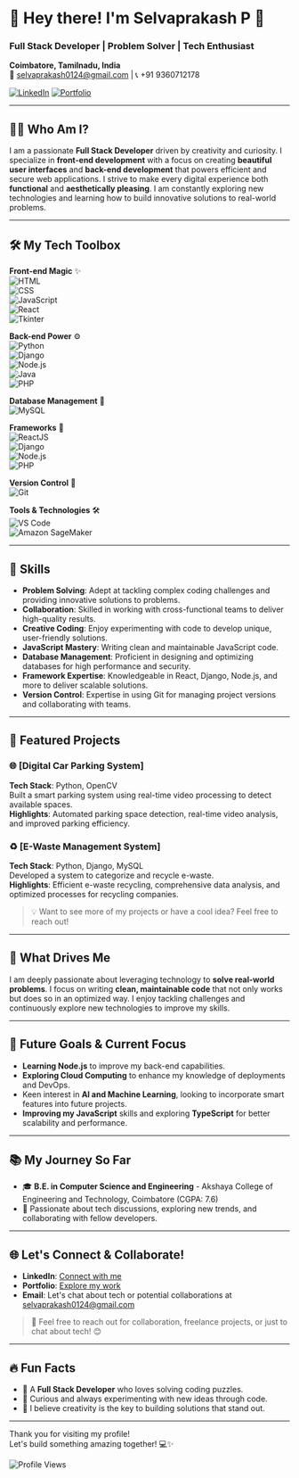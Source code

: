 # 🌟 Hey there! I'm Selvaprakash P 🌟  
### Full Stack Developer | Problem Solver | Tech Enthusiast  
**Coimbatore, Tamilnadu, India**  
📧 [selvaprakash0124@gmail.com](mailto:selvaprakash0124@gmail.com) | 📞 +91 9360712178  

[![LinkedIn](https://img.shields.io/badge/LinkedIn-Profile-blue?style=for-the-badge&logo=linkedin)](https://www.linkedin.com/in/selvaprakash-p) [![Portfolio](https://img.shields.io/badge/Portfolio-Visit-orange?style=for-the-badge&logo=github)](https://selvasaha.github.io/portfolio)

---

## 👨‍💻 Who Am I?  
I am a passionate **Full Stack Developer** driven by creativity and curiosity. I specialize in **front-end development** with a focus on creating **beautiful user interfaces** and **back-end development** that powers efficient and secure web applications. I strive to make every digital experience both **functional** and **aesthetically pleasing**. I am constantly exploring new technologies and learning how to build innovative solutions to real-world problems.

---

## 🛠️ My Tech Toolbox  
**Front-end Magic** ✨  
![HTML](https://img.shields.io/badge/HTML-E34F26?style=flat-square&logo=html5&logoColor=white)  
![CSS](https://img.shields.io/badge/CSS-1572B6?style=flat-square&logo=css3&logoColor=white)  
![JavaScript](https://img.shields.io/badge/JavaScript-F7DF1E?style=flat-square&logo=javascript&logoColor=black)  
![React](https://img.shields.io/badge/React-61DAFB?style=flat-square&logo=react&logoColor=black)  
![Tkinter](https://img.shields.io/badge/Tkinter-003366?style=flat-square&logo=python&logoColor=white)  

**Back-end Power** ⚙️  
![Python](https://img.shields.io/badge/Python-3776AB?style=flat-square&logo=python&logoColor=white)  
![Django](https://img.shields.io/badge/Django-092E20?style=flat-square&logo=django&logoColor=white)  
![Node.js](https://img.shields.io/badge/Node.js-339933?style=flat-square&logo=node.js&logoColor=white)  
![Java](https://img.shields.io/badge/Java-007396?style=flat-square&logo=java&logoColor=white)  
![PHP](https://img.shields.io/badge/PHP-777BB4?style=flat-square&logo=php&logoColor=white)  

**Database Management** 📂  
![MySQL](https://img.shields.io/badge/MySQL-4479A1?style=flat-square&logo=mysql&logoColor=white)  

**Frameworks** 🧩  
![ReactJS](https://img.shields.io/badge/ReactJS-61DAFB?style=flat-square&logo=react&logoColor=black)  
![Django](https://img.shields.io/badge/Django-092E20?style=flat-square&logo=django&logoColor=white)  
![Node.js](https://img.shields.io/badge/Node.js-339933?style=flat-square&logo=node.js&logoColor=white)  
![PHP](https://img.shields.io/badge/PHP-777BB4?style=flat-square&logo=php&logoColor=white)  

**Version Control** 🔄  
![Git](https://img.shields.io/badge/Git-F05032?style=flat-square&logo=git&logoColor=white)  

**Tools & Technologies** 🛠️  
![VS Code](https://img.shields.io/badge/VS%20Code-007ACC?style=flat-square&logo=visual-studio-code&logoColor=white)  
![Amazon SageMaker](https://img.shields.io/badge/Amazon%20SageMaker-232F3E?style=flat-square&logo=amazon-aws&logoColor=white)  

---

## 🧩 Skills  
- **Problem Solving**: Adept at tackling complex coding challenges and providing innovative solutions to problems.  
- **Collaboration**: Skilled in working with cross-functional teams to deliver high-quality results.  
- **Creative Coding**: Enjoy experimenting with code to develop unique, user-friendly solutions.  
- **JavaScript Mastery**: Writing clean and maintainable JavaScript code.  
- **Database Management**: Proficient in designing and optimizing databases for high performance and security.  
- **Framework Expertise**: Knowledgeable in React, Django, Node.js, and more to deliver scalable solutions.  
- **Version Control**: Expertise in using Git for managing project versions and collaborating with teams.

---

## 🚀 Featured Projects  

### 🌐 [Digital Car Parking System]  
**Tech Stack**: Python, OpenCV  
Built a smart parking system using real-time video processing to detect available spaces.  
**Highlights**: Automated parking space detection, real-time video analysis, and improved parking efficiency.

### ♻️ [E-Waste Management System]  
**Tech Stack**: Python, Django, MySQL  
Developed a system to categorize and recycle e-waste.  
**Highlights**: Efficient e-waste recycling, comprehensive data analysis, and optimized processes for recycling companies.

> 💡 Want to see more of my projects or have a cool idea? Feel free to reach out!

---

## 🌱 What Drives Me  
I am deeply passionate about leveraging technology to **solve real-world problems**. I focus on writing **clean, maintainable code** that not only works but does so in an optimized way. I enjoy tackling challenges and continuously explore new technologies to improve my skills.

---

## 🌟 Future Goals & Current Focus  
- **Learning Node.js** to improve my back-end capabilities.  
- **Exploring Cloud Computing** to enhance my knowledge of deployments and DevOps.  
- Keen interest in **AI and Machine Learning**, looking to incorporate smart features into future projects.  
- **Improving my JavaScript** skills and exploring **TypeScript** for better scalability and performance.

---

## 📚 My Journey So Far  
- 🎓 **B.E. in Computer Science and Engineering** - Akshaya College of Engineering and Technology, Coimbatore (CGPA: 7.6)
- 💬 Passionate about tech discussions, exploring new trends, and collaborating with fellow developers.

---

## 🌐 Let's Connect & Collaborate!  
- **LinkedIn**: [Connect with me](https://www.linkedin.com/in/selvaprakash-p)  
- **Portfolio**: [Explore my work](https://selvasaha.github.io/portfolio)  
- **Email**: Let's chat about tech or potential collaborations at [selvaprakash0124@gmail.com](mailto:selvaprakash0124@gmail.com)

> 💬 Feel free to reach out for collaboration, freelance projects, or just to chat about tech! 😊

---

## 🔥 Fun Facts  
- 🚀 A **Full Stack Developer** who loves solving coding puzzles.  
- 🌌 Curious and always experimenting with new ideas through code.  
- 🎨 I believe creativity is the key to building solutions that stand out.

---

Thank you for visiting my profile!  
Let's build something amazing together! 💻✨

![Profile Views](https://komarev.com/ghpvc/?username=selvasaha&style=flat-square)
